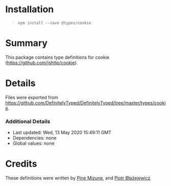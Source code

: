 Installation
============

> `npm install --save @types/cookie`

Summary
=======

This package contains type definitions for cookie (https://github.com/jshttp/cookie).

Details
=======

Files were exported from https://github.com/DefinitelyTyped/DefinitelyTyped/tree/master/types/cookie.

### Additional Details

-   Last updated: Wed, 13 May 2020 15:49:11 GMT
-   Dependencies: none
-   Global values: none

Credits
=======

These definitions were written by [Pine Mizune](https://github.com/pine), and [Piotr Błażejewicz](https://github.com/peterblazejewicz).

